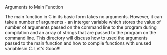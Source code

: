 Arguments to Main Function
>>>>>>>>>>>>>>>>>>>>>>>>>>
The main function in C in its basic form takes no arguments. However, it can take a number of arguments - an interger variable which stores the value of number of arguments passed on the command line to the program during compilation and an array of strings that are passed to the program on the command line.
This directory will discuss how to used the arguments passed to the main function and how to compile functions with unused variablesin C.
Let's Gooo!!!
